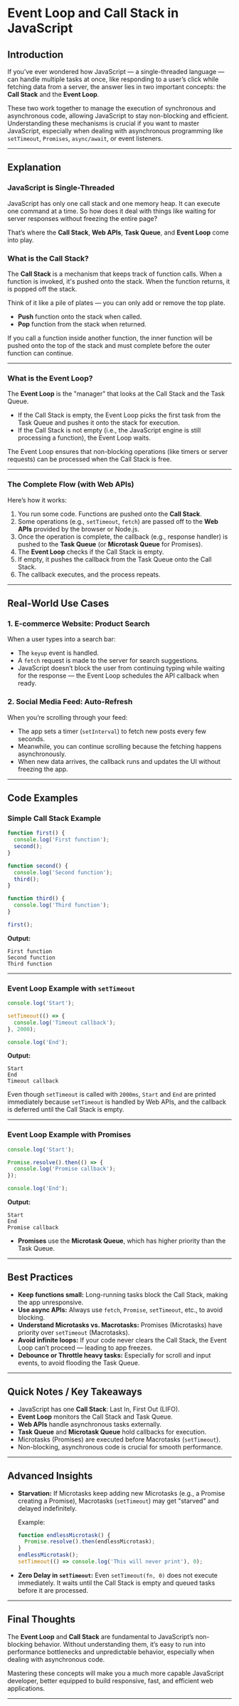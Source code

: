 # Event Loop and Call Stack in JavaScript

## Introduction

If you’ve ever wondered how JavaScript — a single-threaded language — can handle multiple tasks at once, like responding to a user’s click while fetching data from a server, the answer lies in two important concepts: the **Call Stack** and the **Event Loop**.

These two work together to manage the execution of synchronous and asynchronous code, allowing JavaScript to stay non-blocking and efficient. Understanding these mechanisms is crucial if you want to master JavaScript, especially when dealing with asynchronous programming like `setTimeout`, `Promises`, `async/await`, or event listeners.

---

## Explanation

### JavaScript is Single-Threaded

JavaScript has only one call stack and one memory heap. It can execute one command at a time. So how does it deal with things like waiting for server responses without freezing the entire page?

That’s where the **Call Stack**, **Web APIs**, **Task Queue**, and **Event Loop** come into play.

### What is the Call Stack?

The **Call Stack** is a mechanism that keeps track of function calls. When a function is invoked, it's pushed onto the stack. When the function returns, it is popped off the stack.

Think of it like a pile of plates — you can only add or remove the top plate.

* **Push** function onto the stack when called.
* **Pop** function from the stack when returned.

If you call a function inside another function, the inner function will be pushed onto the top of the stack and must complete before the outer function can continue.

---

### What is the Event Loop?

The **Event Loop** is the "manager" that looks at the Call Stack and the Task Queue.

* If the Call Stack is empty, the Event Loop picks the first task from the Task Queue and pushes it onto the stack for execution.
* If the Call Stack is not empty (i.e., the JavaScript engine is still processing a function), the Event Loop waits.

The Event Loop ensures that non-blocking operations (like timers or server requests) can be processed when the Call Stack is free.

---

### The Complete Flow (with Web APIs)

Here’s how it works:

1. You run some code. Functions are pushed onto the **Call Stack**.
2. Some operations (e.g., `setTimeout`, `fetch`) are passed off to the **Web APIs** provided by the browser or Node.js.
3. Once the operation is complete, the callback (e.g., response handler) is pushed to the **Task Queue** (or **Microtask Queue** for Promises).
4. The **Event Loop** checks if the Call Stack is empty.
5. If empty, it pushes the callback from the Task Queue onto the Call Stack.
6. The callback executes, and the process repeats.

---

## Real-World Use Cases

### 1. E-commerce Website: Product Search

When a user types into a search bar:

* The `keyup` event is handled.
* A `fetch` request is made to the server for search suggestions.
* JavaScript doesn’t block the user from continuing typing while waiting for the response — the Event Loop schedules the API callback when ready.

### 2. Social Media Feed: Auto-Refresh

When you’re scrolling through your feed:

* The app sets a timer (`setInterval`) to fetch new posts every few seconds.
* Meanwhile, you can continue scrolling because the fetching happens asynchronously.
* When new data arrives, the callback runs and updates the UI without freezing the app.

---

## Code Examples

### Simple Call Stack Example

```javascript
function first() {
  console.log('First function');
  second();
}

function second() {
  console.log('Second function');
  third();
}

function third() {
  console.log('Third function');
}

first();
```

**Output:**

```
First function
Second function
Third function
```

---

### Event Loop Example with `setTimeout`

```javascript
console.log('Start');

setTimeout(() => {
  console.log('Timeout callback');
}, 2000);

console.log('End');
```

**Output:**

```
Start
End
Timeout callback
```

Even though `setTimeout` is called with `2000ms`, `Start` and `End` are printed immediately because `setTimeout` is handled by Web APIs, and the callback is deferred until the Call Stack is empty.

---

### Event Loop Example with Promises

```javascript
console.log('Start');

Promise.resolve().then(() => {
  console.log('Promise callback');
});

console.log('End');
```

**Output:**

```
Start
End
Promise callback
```

* **Promises** use the **Microtask Queue**, which has higher priority than the Task Queue.

---

## Best Practices

* **Keep functions small:** Long-running tasks block the Call Stack, making the app unresponsive.
* **Use async APIs:** Always use `fetch`, `Promise`, `setTimeout`, etc., to avoid blocking.
* **Understand Microtasks vs. Macrotasks:** Promises (Microtasks) have priority over `setTimeout` (Macrotasks).
* **Avoid infinite loops:** If your code never clears the Call Stack, the Event Loop can’t proceed — leading to app freezes.
* **Debounce or Throttle heavy tasks:** Especially for scroll and input events, to avoid flooding the Task Queue.

---

## Quick Notes / Key Takeaways

* JavaScript has one **Call Stack**: Last In, First Out (LIFO).
* **Event Loop** monitors the Call Stack and Task Queue.
* **Web APIs** handle asynchronous tasks externally.
* **Task Queue** and **Microtask Queue** hold callbacks for execution.
* Microtasks (Promises) are executed before Macrotasks (`setTimeout`).
* Non-blocking, asynchronous code is crucial for smooth performance.

---

## Advanced Insights

* **Starvation:** If Microtasks keep adding new Microtasks (e.g., a Promise creating a Promise), Macrotasks (`setTimeout`) may get "starved" and delayed indefinitely.

  Example:

  ```javascript
  function endlessMicrotask() {
    Promise.resolve().then(endlessMicrotask);
  }
  endlessMicrotask();
  setTimeout(() => console.log('This will never print'), 0);
  ```

* **Zero Delay in `setTimeout`:** Even `setTimeout(fn, 0)` does not execute immediately. It waits until the Call Stack is empty and queued tasks before it are processed.

---

## Final Thoughts

The **Event Loop** and **Call Stack** are fundamental to JavaScript’s non-blocking behavior. Without understanding them, it’s easy to run into performance bottlenecks and unpredictable behavior, especially when dealing with asynchronous code.

Mastering these concepts will make you a much more capable JavaScript developer, better equipped to build responsive, fast, and efficient web applications.

---


